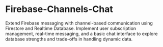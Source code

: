 # Firebase-Channels-Chat
Extend Firebase messaging with channel-based communication using Firestore and Realtime Database. Implement user subscription management, real-time messaging, and a basic chat interface to explore database strengths and trade-offs in handling dynamic data.

